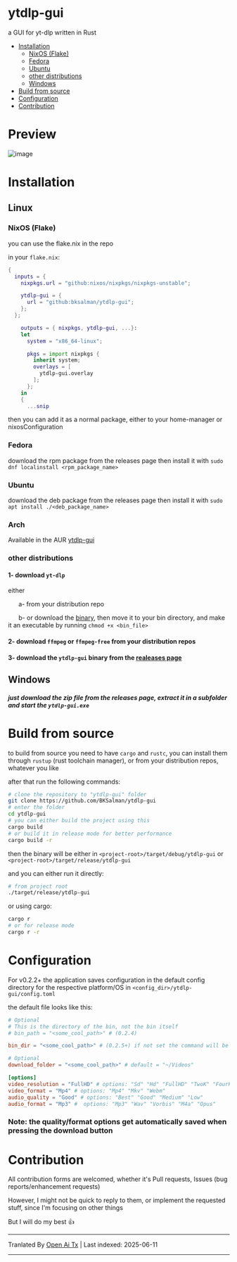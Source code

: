 # ytdlp-gui
a GUI for yt-dlp written in Rust

- [Installation](https://github.com/BKSalman/ytdlp-gui#installation)
  - [NixOS (Flake)](https://github.com/BKSalman/ytdlp-gui#nixos-flake)
  - [Fedora](https://github.com/BKSalman/ytdlp-gui#fedora)
  - [Ubuntu](https://github.com/BKSalman/ytdlp-gui#ubuntu)
  - [other distributions](https://github.com/BKSalman/ytdlp-gui#other-distributions)
  - [Windows](https://github.com/BKSalman/ytdlp-gui#windows)
- [Build from source](https://github.com/BKSalman/ytdlp-gui#build-from-source)
- [Configuration](https://github.com/BKSalman/ytdlp-gui#configuration)
- [Contribution](https://github.com/BKSalman/ytdlp-gui#contribution)

# Preview
![image](https://raw.githubusercontent.com/BKSalman/ytdlp-gui/main/assets/edeecfe8-4d5b-4f10-b5e3-35188d9a23a5)


# Installation
## Linux

### NixOS (Flake)
you can use the flake.nix in the repo

in your `flake.nix`:
```nix
{
  inputs = {
    nixpkgs.url = "github:nixos/nixpkgs/nixpkgs-unstable";

    ytdlp-gui = {
      url = "github:bksalman/ytdlp-gui";
    };
  };

    outputs = { nixpkgs, ytdlp-gui, ...}:
    let
      system = "x86_64-linux";

      pkgs = import nixpkgs {
        inherit system;
        overlays = [
          ytdlp-gui.overlay
        ];
      };
    in
    {
      ...snip
```

then you can add it as a normal package, either to your home-manager or nixosConfiguration

### Fedora
download the rpm package from the releases page then install it with ``sudo dnf localinstall <rpm_package_name>``

### Ubuntu
download the deb package from the releases page then install it with ``sudo apt install ./<deb_package_name>``

### Arch

Available in the AUR [ytdlp-gui](https://aur.archlinux.org/packages/ytdlp-gui)

### other distributions

#### 1- download ``yt-dlp``
either

&nbsp; &nbsp; &nbsp; a- from your distribution repo

&nbsp; &nbsp; &nbsp; b- or download the [binary](https://github.com/yt-dlp/yt-dlp/releases/latest/download/yt-dlp), then move it to your bin directory, and make it an executable by running `chmod +x <bin_file>`

#### 2- download ``ffmpeg`` or ``ffmpeg-free`` from your distribution repos


#### 3- download the ``ytdlp-gui`` binary from the [realeases page](https://github.com/BKSalman/ytdlp-gui/releases)

## Windows
##### just download the zip file from the releases page, extract it in a subfolder and start the ``ytdlp-gui.exe``

# Build from source
to build from source you need to have `cargo` and `rustc`, you can install them through `rustup` (rust toolchain manager), or from your distribution repos, whatever you like

after that run the following commands:
```bash
# clone the repository to "ytdlp-gui" folder
git clone https://github.com/BKSalman/ytdlp-gui
# enter the folder
cd ytdlp-gui
# you can either build the project using this
cargo build
# or build it in release mode for better performance
cargo build -r
```
then the binary will be either in `<project-root>/target/debug/ytdlp-gui` or `<project-root>/target/release/ytdlp-gui`

and you can either run it directly:
```bash
# from project root
./target/release/ytdlp-gui
```

or using cargo:
```bash
cargo r
# or for release mode
cargo r -r
```

# Configuration

For v0.2.2+ the application saves configuration in the default config directory for the respective platform/OS in ``<config_dir>/ytdlp-gui/config.toml``

the default file looks like this:

```toml
# Optional
# This is the directory of the bin, not the bin itself
# bin_path = "<some_cool_path>" # (0.2.4)

bin_dir = "<some_cool_path>" # (0.2.5+) if not set the command will be `yt-dlp <app_args>`

# Optional
download_folder = "<some_cool_path>" # default = "~/Videos"

[options]
video_resolution = "FullHD" # options: "Sd" "Hd" "FullHD" "TwoK" "FourK"
video_format = "Mp4" # options: "Mp4" "Mkv" "Webm"
audio_quality = "Good" # options: "Best" "Good" "Medium" "Low"
audio_format = "Mp3" #  options: "Mp3" "Wav" "Vorbis" "M4a" "Opus"
```

### Note: the quality/format options get automatically saved when pressing the download button

# Contribution
All contribution forms are welcomed, whether it's Pull requests, Issues (bug reports/enhancement requests)

However, I might not be quick to reply to them, or implement the requested stuff, since I'm focusing on other things

But I will do my best 👍

---

Tranlated By [Open Ai Tx](https://github.com/OpenAiTx/OpenAiTx) | Last indexed: 2025-06-11

---